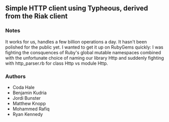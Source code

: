 ## Simple HTTP client using Typheous, derived from the Riak client

### Notes

It works for us, handles a few billion operations a day. It hasn't been polished for the public yet. I wanted to get
it up on RubyGems quickly: I was fighting the consquences of Ruby's global mutable namespaces combined with the 
unfortunate choice of naming our library Http and suddenly fighting with http_parser.rb for class Http vs module Http.


### Authors

* Coda Hale
* Benjamin Kudria
* Jordi Bunster
* Matthew Knopp
* Mohammed Rafiq
* Ryan Kennedy

